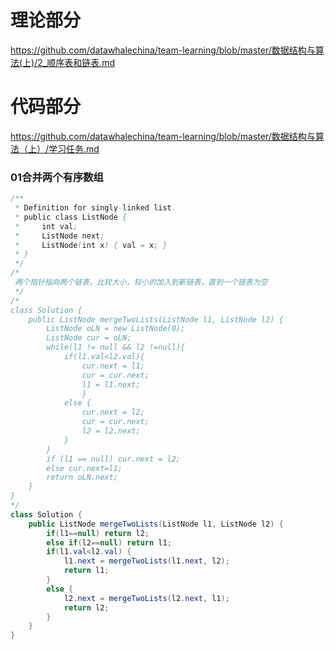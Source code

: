 # 理论部分
https://github.com/datawhalechina/team-learning/blob/master/数据结构与算法(上)/2_顺序表和链表.md

# 代码部分
https://github.com/datawhalechina/team-learning/blob/master/数据结构与算法（上）/学习任务.md

### 01合并两个有序数组
```Java
/**
 * Definition for singly-linked list.
 * public class ListNode {
 *     int val;
 *     ListNode next;
 *     ListNode(int x) { val = x; }
 * }
 */
/*
 两个指针指向两个链表，比较大小，较小的加入到新链表，直到一个链表为空
 */
/*
class Solution {
    public ListNode mergeTwoLists(ListNode l1, ListNode l2) {
        ListNode oLN = new ListNode(0);
        ListNode cur = oLN;
        while(l1 != null && l2 !=null){
            if(l1.val<l2.val){
                cur.next = l1;
                cur = cur.next;
                l1 = l1.next;
                }
            else {
                cur.next = l2;
                cur = cur.next;
                l2 = l2.next;
            }   
        }
        if (l1 == null) cur.next = l2;
        else cur.next=l1;
        return oLN.next;
    }
}
*/
class Solution {
    public ListNode mergeTwoLists(ListNode l1, ListNode l2) {
        if(l1==null) return l2;
        else if(l2==null) return l1;
        if(l1.val<l2.val) {
            l1.next = mergeTwoLists(l1.next, l2);
            return l1;
        }
        else {
            l2.next = mergeTwoLists(l2.next, l1);
            return l2;
        }
    }
}
```

